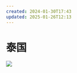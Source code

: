 ```yaml
---
created: 2024-01-30T17:43
updated: 2025-01-26T12:13
---
```

     

# 泰国

     

![](epub/沿着季风的方向（《失落的卫星》作者刘子超代表作）%20(刘子超)%20(Z-Library)/images/00026.png)
